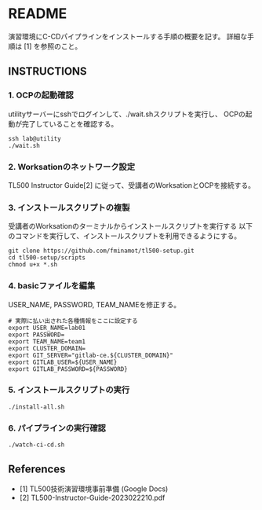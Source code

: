 # README

演習環境にC-CDパイプラインをインストールする手順の概要を記す。
詳細な手順は [1] を参照のこと。

## INSTRUCTIONS

### 1. OCPの起動確認

utilityサーバーにsshでログインして、./wait.shスクリプトを実行し、
OCPの起動が完了していることを確認する。

```
ssh lab@utility
./wait.sh
```

### 2. Worksationのネットワーク設定

TL500 Instructor Guide[2] に従って、受講者のWorksationとOCPを接続する。


### 3. インストールスクリプトの複製

受講者のWorksationのターミナルからインストールスクリプトを実行する
以下のコマンドを実行して、インストールスクリプトを利用できるようにする。

```
git clone https://github.com/fminamot/tl500-setup.git
cd tl500-setup/scripts
chmod u+x *.sh
```

### 4. basicファイルを編集

USER_NAME, PASSWORD, TEAM_NAMEを修正する。

```
# 実際に払い出された各種情報をここに設定する
export USER_NAME=lab01
export PASSWORD=
export TEAM_NAME=team1
export CLUSTER_DOMAIN=
export GIT_SERVER="gitlab-ce.${CLUSTER_DOMAIN}"
export GITLAB_USER=${USER_NAME}
export GITLAB_PASSWORD=${PASSWORD}
```

### 5. インストールスクリプトの実行

```
./install-all.sh
```

### 6. パイプラインの実行確認

```
./watch-ci-cd.sh
```

## References

* [1] TL500技術演習環境事前準備 (Google Docs)
* [2] TL500-Instructor-Guide-2023022210.pdf




